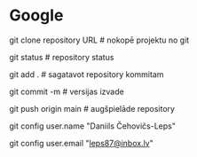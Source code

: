 # Google
git clone repository URL # nokopē projektu no git

git status               # repository status

git add .                # sagatavot repository kommitam

git commit -m            # versijas izvade

git push origin main     # augšpielāde repository

git config user.name "Daniils Čehovičs-Leps"

git config user.email "leps87@inbox.lv"
